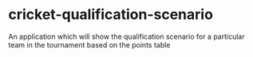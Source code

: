 # cricket-qualification-scenario
An application which will show the qualification scenario for a particular team in the tournament based on the points table
